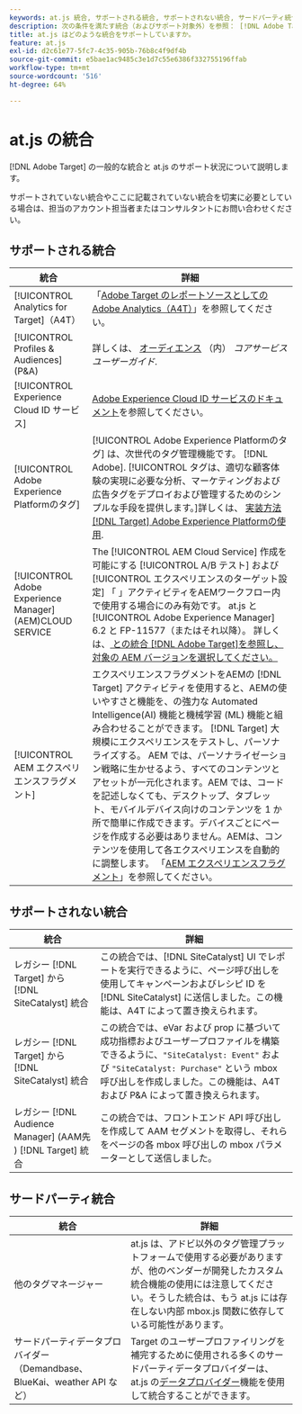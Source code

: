 ```yaml
---
keywords: at.js 統合, サポートされる統合, サポートされない統合, サードパーティ統合
description: 次の条件を満たす統合（およびサポート対象外）を参照： [!DNL Adobe Target] at.js、を含む [!UICONTROL Analytics for Target] (A4T)、 [!UICONTROL Experience CloudID サービス]など。
title: at.js はどのような統合をサポートしていますか。
feature: at.js
exl-id: d2c61e77-5fc7-4c35-905b-76b8c4f9df4b
source-git-commit: e5bae1ac9485c3e1d7c55e6386f332755196ffab
workflow-type: tm+mt
source-wordcount: '516'
ht-degree: 64%

---
```


# at.js の統合

[!DNL Adobe Target] の一般的な統合と at.js のサポート状況について説明します。

サポートされていない統合やここに記載されていない統合を切実に必要としている場合は、担当のアカウント担当者またはコンサルタントにお問い合わせください。

## サポートされる統合

| 統合 | 詳細 |
|--- |--- |
| [!UICONTROL Analytics for Target]（A4T） | 「[Adobe Target のレポートソースとしての Adobe Analytics（A4T）](https://experienceleague.adobe.com/docs/target/using/integrate/a4t/a4t.html)」を参照してください。 |
| [!UICONTROL Profiles &amp; Audiences] (P&amp;A) | 詳しくは、 [オーディエンス](https://experienceleague.adobe.com/docs/core-services/interface/audiences/audience-library.html?lang=ja) （内） *コアサービスユーザーガイド*. |
| [!UICONTROL Experience Cloud ID サービス] | [Adobe Experience Cloud ID サービスのドキュメント](https://experienceleague.adobe.com/docs/id-service/using/home.html)を参照してください。 |
| [!UICONTROL Adobe Experience Platformのタグ] | [!UICONTROL Adobe Experience Platformのタグ] は、次世代のタグ管理機能です。 [!DNL Adobe]. [!UICONTROL タグは、適切な顧客体験の実現に必要な分析、マーケティングおよび広告タグをデプロイおよび管理するためのシンプルな手段を提供します。]詳しくは、 [実装方法 [!DNL Target] Adobe Experience Platformの使用](../how-to-deployatjs/implement-target-using-adobe-launch.md). |
| [!UICONTROL Adobe Experience Manager] (AEM)CLOUD SERVICE | The [!UICONTROL AEM Cloud Service] 作成を可能にする [!UICONTROL A/B テスト] および [!UICONTROL エクスペリエンスのターゲット設定] 「 」アクティビティをAEMワークフロー内で使用する場合にのみ有効です。 at.js と [!UICONTROL Adobe Experience Manager] 6.2 と FP-11577（またはそれ以降）。 詳しくは、[ との統合 [!DNL Adobe Target]を参照し、対象の AEM バージョンを選択してください。](https://experienceleague.adobe.com/docs/experience-manager-release-information/aem-release-updates/previous-updates/aem-previous-versions.html?lang=ja) |
| [!UICONTROL AEM エクスペリエンスフラグメント] | エクスペリエンスフラグメントをAEMの [!DNL Target] アクティビティを使用すると、AEMの使いやすさと機能を、の強力な Automated Intelligence(AI) 機能と機械学習 (ML) 機能と組み合わせることができます。 [!DNL Target] 大規模にエクスペリエンスをテストし、パーソナライズする。  AEM では、パーソナライゼーション戦略に生かせるよう、すべてのコンテンツとアセットが一元化されます。AEM では、コードを記述しなくても、デスクトップ、タブレット、モバイルデバイス向けのコンテンツを 1 か所で簡単に作成できます。デバイスごとにページを作成する必要はありません。AEMは、コンテンツを使用して各エクスペリエンスを自動的に調整します。  「[AEM エクスペリエンスフラグメント](https://experienceleague.adobe.com/docs/target/using/experiences/offers/aem-experience-fragments.html)」を参照してください。 |

## サポートされない統合

| 統合 | 詳細 |
|--- |--- |
| レガシー [!DNL Target] から [!DNL SiteCatalyst] 統合 | この統合では、[!DNL SiteCatalyst] UI でレポートを実行できるように、ページ呼び出しを使用してキャンペーンおよびレシピ ID を [!DNL SiteCatalyst] に送信しました。この機能は、A4T によって置き換えられます。 |
| レガシー [!DNL Target] から [!DNL SiteCatalyst] 統合 | この統合では、eVar および prop に基づいて成功指標およびユーザープロファイルを構築できるように、`"SiteCatalyst: Event"` および `"SiteCatalyst: Purchase"` という mbox 呼び出しを作成しました。この機能は、A4T および P&amp;A によって置き換えられます。 |
| レガシー [!DNL Audience Manager] (AAM先 ) [!DNL Target] 統合 | この統合では、フロントエンド API 呼び出しを作成して AAM セグメントを取得し、それらをページの各 mbox 呼び出しの mbox パラメーターとして送信しました。 |

## サードパーティ統合

| 統合 | 詳細 |
|--- |--- |
| 他のタグマネージャー | at.js は、アドビ以外のタグ管理プラットフォームで使用する必要がありますが、他のベンダーが開発したカスタム統合機能の使用には注意してください。そうした統合は、もう at.js には存在しない内部 mbox.js 関数に依存している可能性があります。 |
| サードパーティデータプロバイダー（Demandbase、BlueKai、weather API など） | Target のユーザープロファイリングを補完するために使用される多くのサードパーティデータプロバイダーは、at.js の[データプロバイダー](../atjs-functions/targetglobalsettings.md#data-providers)機能を使用して統合することができます。  |
